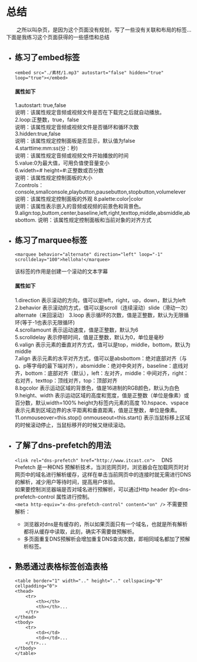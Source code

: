 # 总结

&emsp;&emsp;之所以叫杂页，是因为这个页面没有规划，写了一些没有关联和布局的标签...下面是我练习这个页面获得的一些感悟和总结

* 练习了embed标签
  ---
  ```<embed src="./素材/1.mp3" autostart="false" hidden="true" loop="true"></embed>```
  
  #### 属性如下
  1.autostart:  true,false  
   说明：该属性规定音频或视频文件是否在下载完之后就自动播放。  
  2.loop:正整数，true，false  
   说明：该属性规定音频或视频文件是否循环和循环次数  
  3.hidden:true,false  
   说明：该属性规定控制面板是否显示，默认值为false  
  4.starttime:mm:ss(分：秒)  
   说明：该属性规定音频或视频文件开始播放的时间  
  5.value:0为最大值，可用负值使音量变小  
  6.wideth=# height=#:正整数或百分数  
   说明：该属性规定控制面板的大小  
  7.controls：console,smallconsole,playbutton,pausebutton,stopbutton,volumelever 
   说明：该属性规定控制面板的外观
  8.palette:color|color  
   说明：该属性表示嵌入的音频或视频的前景色和背景色。  
  9.align:top,buttom,center,baseline,left,right,texttop,middle,absmiddle,absbottom.
   说明：该属性规定控制面板和当前对象的对齐方式  
  
* 练习了marquee标签
  ---  
  ```<marquee behavior="alternate" direction="left" loop="-1" scrolldelay="100">helloha!</marquee> ``` 
  
  该标签的作用是创建一个滚动的文本字幕 
  #### 属性如下
  1.direction 表示滚动的方向，值可以是left，right，up，down，默认为left 
  2.behavior 表示滚动的方式，值可以是scroll（连续滚动）slide（滑动一次）alternate（来回滚动） 
  3.loop 表示循环的次数，值是正整数，默认为无限循环(等于-1也表示无限循环)  
  4.scrollamount 表示运动速度，值是正整数，默认为6  
  5.scrolldelay 表示停顿时间，值是正整数，默认为0，单位是毫秒  
  6.valign 表示元素的垂直对齐方式，值可以是top，middle，bottom，默认为middle  
  7.align 表示元素的水平对齐方式，值可以是absbottom：绝对底部对齐（与g、p等字母的最下端对齐），absmiddle：绝对中央对齐，baseline：底线对齐，bottom：底部对齐（默认），left：左对齐，middle：中间对齐，right：右对齐，texttop：顶线对齐，top：顶部对齐  
  8.bgcolor 表示运动区域的背景色，值是16进制的RGB颜色，默认为白色  
  9.height、width 表示运动区域的高度和宽度，值是正整数（单位是像素）或百分数，默认width=100% height为标签内元素的高度
  10.hspace、vspace   表示元素到区域边界的水平距离和垂直距离，值是正整数，单位是像素。  
  11.onmouseover=this.stop() onmouseout=this.start() 表示当鼠标移上区域的时候滚动停止，当鼠标移开的时候又继续滚动。  

* 了解了dns-prefetch的用法  
  ---
  ```<link rel="dns-prefetch" href="http://www.itcast.cn">  ```
  DNS Prefetch 是一种DNS 预解析技术，当浏览网页时，浏览器会在加载网页时对网页中的域名进行解析缓存，这样在单击当前网页中的连接时就无需进行DNS的解析，减少用户等待时间，提高用户体验。  
  如果要控制浏览器端是否对域名进行预解析，可以通过Http header 的x-dns-prefetch-control 属性进行控制。  
  ```<meta http-equiv="x-dns-prefetch-control" content="on" />```
  不需要预解析：  
  * 浏览器对dns是有缓存的，所以如果页面只有一个域名，也就是所有解析都将从缓存中读取，此刻，确实不需要做预解析。  
  * 多页面重复DNS预解析会增加重复DNS查询次数，即相同域名都加了预解析标签。  
  
* 熟悉通过表格标签创造表格
  ---
    ```
    <table border="1" width=".." height=".." cellspacing="0" cellpadding="0"> 
    <thead>
        <tr>
            <th></th>
            <th></th>...
        </tr>
    </thead>
    <tbody>
        <tr>
            <td></td>
            <td></td>...
        </tr>...
    </tbody>
    </table>
    ```
    

